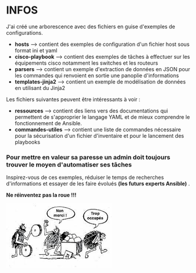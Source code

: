 # INFOS

J'ai créé une arborescence avec des fichiers en guise d'exemples de configurations.

- **hosts** --> contient des exemples de configuration d'un fichier host sous format ini et yaml
- **cisco-playbook** --> contient des exemples de tâches à effectuer sur les équipements cisco notamment les switches et les routeurs
- **parsers** --> contient un exemple d'extraction de données en JSON pour les commandes qui renvoient en sortie une panoplie d'informations
- **templates-jinja2** --> contient un exemple de modélisation de données en utilisant du Jinja2   


Les fichiers suivantes peuvent être intéressants à voir : 

- **ressources** --> contient des liens vers des documentations qui permettent de s'approprier le langage YAML et de mieux comprendre le fonctionnement de Ansible. 
- **commandes-utiles** --> contient une liste de commandes nécessaire pour la sécurisation d'un fichier d'inventaire et pour le lancement des playbooks

### Pour mettre en valeur sa paresse un admin doit toujours trouver le moyen d'automatiser ses tâches

Inspirez-vous de ces exemples, réduiser le temps de recherches d'informations et essayer de les faire évolués **(les futurs experts Ansible)** .

**Ne réinventez pas la roue !!!**

![roue](./images/roue.jpg)

